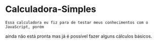 # Calculadora-Simples

    Essa calculadora eu fiz para de testar meus conhecimentos com o JavaScript, porém
ainda não está pronta mas já é possível fazer alguns cálculos básicos.    
